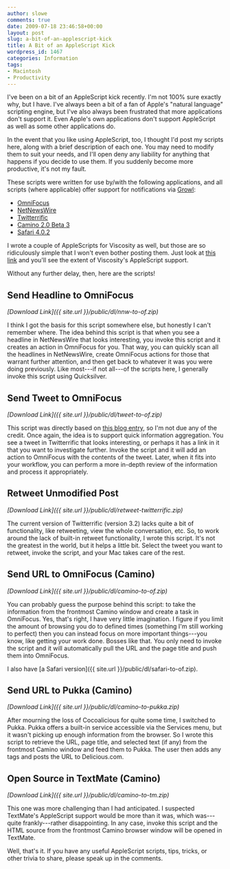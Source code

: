 ```yaml
---
author: slowe
comments: true
date: 2009-07-18 23:46:58+00:00
layout: post
slug: a-bit-of-an-applescript-kick
title: A Bit of an AppleScript Kick
wordpress_id: 1467
categories: Information
tags:
- Macintosh
- Productivity
---
```


I've been on a bit of an AppleScript kick recently. I'm not 100% sure exactly why, but I have. I've always been a bit of a fan of Apple's "natural language" scripting engine, but I've also always been frustrated that more applications don't support it. Even Apple's own applications don't support AppleScript as well as some other applications do.

In the event that you like using AppleScript, too, I thought I'd post my scripts here, along with a brief description of each one. You may need to modify them to suit your needs, and I'll open deny any liability for anything that happens if you decide to use them. If you suddenly become more productive, it's not my fault.

These scripts were written for use by/with the following applications, and all scripts (where applicable) offer support for notifications via [Growl](http://growl.info):

* [OmniFocus](http://www.omnigroup.com/applications/omnifocus/)  
* [NetNewsWire](http://www.newsgator.com/INDIVIDUALS/NETNEWSWIRE/)  
* [Twitterrific](http://iconfactory.com/software/twitterrific)  
* [Camino 2.0 Beta 3](http://preview.caminobrowser.org/)  
* [Safari 4.0.2](http://www.apple.com/safari/)

I wrote a couple of AppleScripts for Viscosity as well, but those are so ridiculously simple that I won't even bother posting them. Just look at [this link](http://www.viscosityvpn.com/support/?section=faq&supportid=5) and you'll see the extent of Viscosity's AppleScript support.

Without any further delay, then, here are the scripts!

## Send Headline to OmniFocus

_[Download Link]({{ site.url }}/public/dl/nnw-to-of.zip)_

I think I got the basis for this script somewhere else, but honestly I can't remember where. The idea behind this script is that when you see a headline in NetNewsWire that looks interesting, you invoke this script and it creates an action in OmniFocus for you. That way, you can quickly scan all the headlines in NetNewsWire, create OmniFocus actions for those that warrant further attention, and then get back to whatever it was you were doing previously. Like most---if not all---of the scripts here, I generally invoke this script using Quicksilver.

## Send Tweet to OmniFocus

_[Download Link]({{ site.url }}/public/dl/tweet-to-of.zip)_

This script was directly based on [this blog entry](http://andy.theschotts.net/2009/01/sending-current-twitterrific-tweet-to-omnifocus.html), so I'm not due any of the credit. Once again, the idea is to support quick information aggregation. You see a tweet in Twitterrific that looks interesting, or perhaps it has a link in it that you want to investigate further. Invoke the script and it will add an action to OmniFocus with the contents of the tweet. Later, when it fits into your workflow, you can perform a more in-depth review of the information and process it appropriately.

## Retweet Unmodified Post

_[Download Link]({{ site.url }}/public/dl/retweet-twitterrific.zip)_

The current version of Twitterrific (version 3.2) lacks quite a bit of functionality, like retweeting, view the whole conversation, etc. So, to work around the lack of built-in retweet functionality, I wrote this script. It's not the greatest in the world, but it helps a little bit. Select the tweet you want to retweet, invoke the script, and your Mac takes care of the rest.

## Send URL to OmniFocus (Camino)

_[Download Link]({{ site.url }}/public/dl/camino-to-of.zip)_

You can probably guess the purpose behind this script: to take the information from the frontmost Camino window and create a task in OmniFocus. Yes, that's right, I have very little imagination. I figure if you limit the amount of browsing you do to defined times (something I'm still working to perfect) then you can instead focus on more important things---you know, like getting your work done. Bosses like that. You only need to invoke the script and it will automatically pull the URL and the page title and push them into OmniFocus.

I also have [a Safari version]({{ site.url }}/public/dl/safari-to-of.zip).

## Send URL to Pukka (Camino)

_[Download Link]({{ site.url }}/public/dl/camino-to-pukka.zip)_

After mourning the loss of Cocoalicious for quite some time, I switched to Pukka. Pukka offers a built-in service accessible via the Services menu, but it wasn't picking up enough information from the browser. So I wrote this script to retrieve the URL, page title, and selected text (if any) from the frontmost Camino window and feed them to Pukka. The user then adds any tags and posts the URL to Delicious.com.

## Open Source in TextMate (Camino)

_[Download Link]({{ site.url }}/public/dl/camino-to-tm.zip)_

This one was more challenging than I had anticipated. I suspected TextMate's AppleScript support would be more than it was, which was---quite frankly---rather disappointing. In any case, invoke this script and the HTML source from the frontmost Camino browser window will be opened in TextMate.

Well, that's it. If you have any useful AppleScript scripts, tips, tricks, or other trivia to share, please speak up in the comments.
